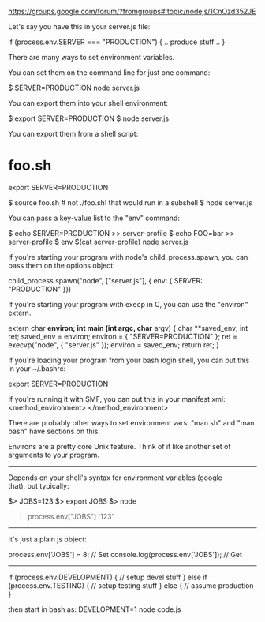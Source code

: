 <https://groups.google.com/forum/?fromgroups#!topic/nodejs/1CnOzd352JE>

Let's say you have this in your server.js file:

if (process.env.SERVER === "PRODUCTION") { .. produce stuff .. }


There are many ways to set environment variables.

You can set them on the command line for just one command:

$ SERVER=PRODUCTION node server.js

You can export them into your shell environment:

$ export SERVER=PRODUCTION
$ node server.js

You can export them from a shell script:

# foo.sh
export SERVER=PRODUCTION

$ source foo.sh # not ./foo.sh! that would run in a subshell
$ node server.js

You can pass a key-value list to the "env" command:

$ echo SERVER=PRODUCTION >> server-profile
$ echo FOO=bar >> server-profile
$ env $(cat server-profile) node server.js

If you're starting your program with node's child_process.spawn, you
can pass them on the options object:

child_process.spawn("node", ["server.js"], { env: { SERVER: "PRODUCTION" }})

If you're starting your program with execp in C, you can use the
"environ" extern.

extern char **environ;
int main (int argc, char** argv) {
  char **saved_env;
  int ret;
  saved_env = environ;
  environ = { "SERVER=PRODUCTION" };
  ret = execvp("node", { "server.js" });
  environ = saved_env;
  return ret;
}

If you're loading your program from your bash login shell, you can put
this in your ~/.bashrc:

export SERVER=PRODUCTION

If you're running it with SMF, you can put this in your manifest xml:
<method_environment>
  <envvar name="SERVER" value="PRODUCTION"/>
</method_environment>


There are probably other ways to set environment vars.  "man sh" and
"man bash" have sections on this.

Environs are a pretty core Unix feature.  Think of it like another set
of arguments to your program.

---

Depends on your shell's syntax for environment variables (google  
that), but typically:

$> JOBS=123
$> export JOBS
$> node
 > process.env["JOBS"]
'123'

---
It's just a plain js object: 

process.env['JOBS'] = 8; // Set 
console.log(process.env['JOBS']); // Get

---
if (process.env.DEVELOPMENT) {
// setup devel stuff
}
else if (process.env.TESTING) {
// setup testing stuff
}
else {
// assume production
}

then start in bash as: DEVELOPMENT=1 node code.js


